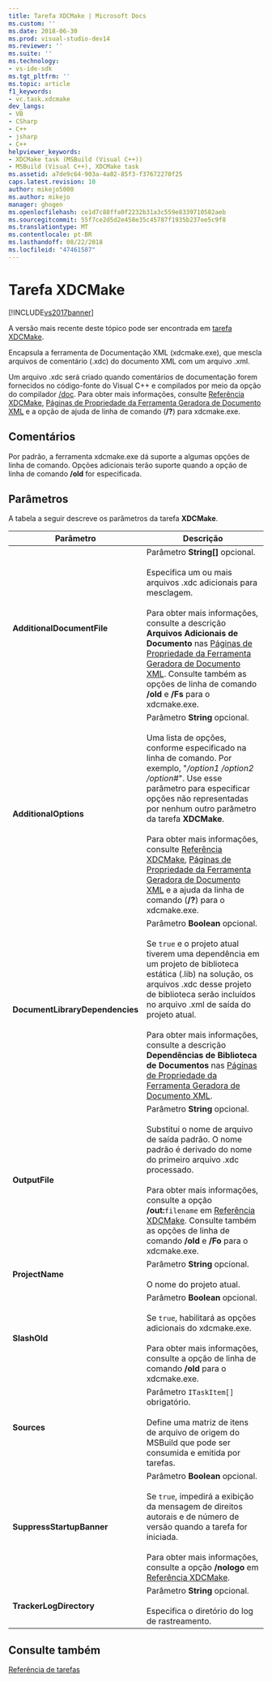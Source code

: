 ```yaml
---
title: Tarefa XDCMake | Microsoft Docs
ms.custom: ''
ms.date: 2018-06-30
ms.prod: visual-studio-dev14
ms.reviewer: ''
ms.suite: ''
ms.technology:
- vs-ide-sdk
ms.tgt_pltfrm: ''
ms.topic: article
f1_keywords:
- vc.task.xdcmake
dev_langs:
- VB
- CSharp
- C++
- jsharp
- C++
helpviewer_keywords:
- XDCMake task (MSBuild (Visual C++))
- MSBuild (Visual C++), XDCMake task
ms.assetid: a7de9c64-903a-4a02-85f3-f37672270f25
caps.latest.revision: 10
author: mikejo5000
ms.author: mikejo
manager: ghogen
ms.openlocfilehash: ce1d7c88ffa0f2232b31a3c559e8339710582aeb
ms.sourcegitcommit: 55f7ce2d5d2e458e35c45787f1935b237ee5c9f8
ms.translationtype: MT
ms.contentlocale: pt-BR
ms.lasthandoff: 08/22/2018
ms.locfileid: "47461587"
---
```

# <a name="xdcmake-task"></a>Tarefa XDCMake
[!INCLUDE[vs2017banner](../includes/vs2017banner.md)]

A versão mais recente deste tópico pode ser encontrada em [tarefa XDCMake](https://docs.microsoft.com/visualstudio/msbuild/xdcmake-task).  
  
  
Encapsula a ferramenta de Documentação XML (xdcmake.exe), que mescla arquivos de comentário (.xdc) do documento XML com um arquivo .xml.  
  
 Um arquivo .xdc será criado quando comentários de documentação forem fornecidos no código-fonte do Visual C++ e compilados por meio da opção do compilador [/doc](http://msdn.microsoft.com/library/b54f7e2c-f28f-4f46-9ed6-0db09be2cc63). Para obter mais informações, consulte [Referência XDCMake](http://msdn.microsoft.com/library/14e65747-d000-4343-854b-8393bf01cbac), [Páginas de Propriedade da Ferramenta Geradora de Documento XML](http://msdn.microsoft.com/library/645912b5-197a-4c36-ba58-64df09444ca0) e a opção de ajuda de linha de comando (**/?**) para xdcmake.exe.  
  
## <a name="remarks"></a>Comentários  
 Por padrão, a ferramenta xdcmake.exe dá suporte a algumas opções de linha de comando. Opções adicionais terão suporte quando a opção de linha de comando **/old** for especificada.  
  
## <a name="parameters"></a>Parâmetros  
 A tabela a seguir descreve os parâmetros da tarefa **XDCMake**.  
  
|Parâmetro|Descrição|  
|---------------|-----------------|  
|**AdditionalDocumentFile**|Parâmetro **String[]** opcional.<br /><br /> Especifica um ou mais arquivos .xdc adicionais para mesclagem.<br /><br /> Para obter mais informações, consulte a descrição **Arquivos Adicionais de Documento** nas [Páginas de Propriedade da Ferramenta Geradora de Documento XML](http://msdn.microsoft.com/library/645912b5-197a-4c36-ba58-64df09444ca0). Consulte também as opções de linha de comando **/old** e **/Fs** para o xdcmake.exe.|  
|**AdditionalOptions**|Parâmetro **String** opcional.<br /><br /> Uma lista de opções, conforme especificado na linha de comando. Por exemplo, "*/option1 /option2 /option#*". Use esse parâmetro para especificar opções não representadas por nenhum outro parâmetro da tarefa **XDCMake**.<br /><br /> Para obter mais informações, consulte [Referência XDCMake](http://msdn.microsoft.com/library/14e65747-d000-4343-854b-8393bf01cbac), [Páginas de Propriedade da Ferramenta Geradora de Documento XML](http://msdn.microsoft.com/library/645912b5-197a-4c36-ba58-64df09444ca0) e a ajuda da linha de comando (**/?**) para o xdcmake.exe.|  
|**DocumentLibraryDependencies**|Parâmetro **Boolean** opcional.<br /><br /> Se `true` e o projeto atual tiverem uma dependência em um projeto de biblioteca estática (.lib) na solução, os arquivos .xdc desse projeto de biblioteca serão incluídos no arquivo .xml de saída do projeto atual.<br /><br /> Para obter mais informações, consulte a descrição **Dependências de Biblioteca de Documentos** nas [Páginas de Propriedade da Ferramenta Geradora de Documento XML](http://msdn.microsoft.com/library/645912b5-197a-4c36-ba58-64df09444ca0).|  
|**OutputFile**|Parâmetro **String** opcional.<br /><br /> Substitui o nome de arquivo de saída padrão. O nome padrão é derivado do nome do primeiro arquivo .xdc processado.<br /><br /> Para obter mais informações, consulte a opção **/out:**`filename` em [Referência XDCMake](http://msdn.microsoft.com/library/14e65747-d000-4343-854b-8393bf01cbac). Consulte também as opções de linha de comando **/old** e **/Fo** para o xdcmake.exe.|  
|**ProjectName**|Parâmetro **String** opcional.<br /><br /> O nome do projeto atual.|  
|**SlashOld**|Parâmetro **Boolean** opcional.<br /><br /> Se `true`, habilitará as opções adicionais do xdcmake.exe.<br /><br /> Para obter mais informações, consulte a opção de linha de comando **/old** para o xdcmake.exe.|  
|**Sources**|Parâmetro `ITaskItem[]` obrigatório.<br /><br /> Define uma matriz de itens de arquivo de origem do MSBuild que pode ser consumida e emitida por tarefas.|  
|**SuppressStartupBanner**|Parâmetro **Boolean** opcional.<br /><br /> Se `true`, impedirá a exibição da mensagem de direitos autorais e de número de versão quando a tarefa for iniciada.<br /><br /> Para obter mais informações, consulte a opção **/nologo** em [Referência XDCMake](http://msdn.microsoft.com/library/14e65747-d000-4343-854b-8393bf01cbac).|  
|**TrackerLogDirectory**|Parâmetro **String** opcional.<br /><br /> Especifica o diretório do log de rastreamento.|  
  
## <a name="see-also"></a>Consulte também  
 [Referência de tarefas](../msbuild/msbuild-task-reference.md)



